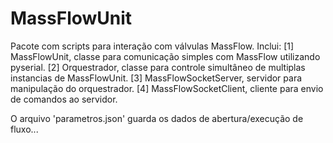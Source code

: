 # MassFlowUnit
Pacote com scripts para interação com válvulas MassFlow. Inclui:
    [1] MassFlowUnit, classe para comunicação simples com MassFlow utilizando pyserial.
    [2] Orquestrador, classe para controle simultâneo de multiplas instancias de MassFlowUnit.
    [3] MassFlowSocketServer, servidor para manipulação do orquestrador.
    [4] MassFlowSocketClient, cliente para envio de comandos ao servidor.

O arquivo 'parametros.json' guarda os dados de abertura/execução de fluxo...
